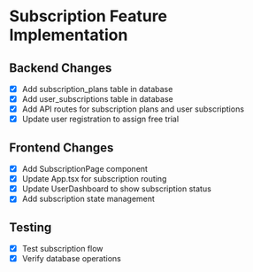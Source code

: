 # Subscription Feature Implementation

## Backend Changes
- [x] Add subscription_plans table in database
- [x] Add user_subscriptions table in database
- [x] Add API routes for subscription plans and user subscriptions
- [x] Update user registration to assign free trial

## Frontend Changes
- [x] Add SubscriptionPage component
- [x] Update App.tsx for subscription routing
- [x] Update UserDashboard to show subscription status
- [x] Add subscription state management

## Testing
- [x] Test subscription flow
- [x] Verify database operations
